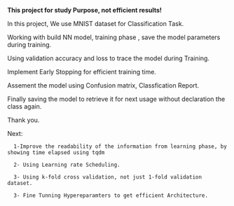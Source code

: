 **This project for study Purpose, not efficient results!**

In this project, We use MNIST dataset for Classification Task.

Working with build NN model, training phase , save the model parameters during training.

Using validation accuracy and loss to trace the model during Training.

Implement Early Stopping for efficient training time. 

Assement the model using Confusion matrix, Classfication Report.

Finally saving the model to retrieve it for next usage without declaration the class again.

Thank you. 

Next: 

      1-Improve the readability of the information from learning phase, by showing time elapsed using tqdm

      2- Using Learning rate Scheduling.
      
      3- Using k-fold cross validation, not just 1-fold validation dataset.
      
      3- Fine Tunning Hypereparamters to get efficient Architecture.
